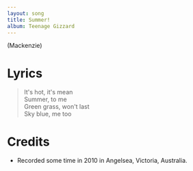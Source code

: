 ```yaml
---
layout: song
title: Summer!
album: Teenage Gizzard
---
```


(Mackenzie)

# Lyrics

> It's hot, it's mean  
> Summer, to me  
> Green grass, won't last  
> Sky blue, me too   

# Credits

* Recorded some time in 2010 in Angelsea, Victoria, Australia.  


